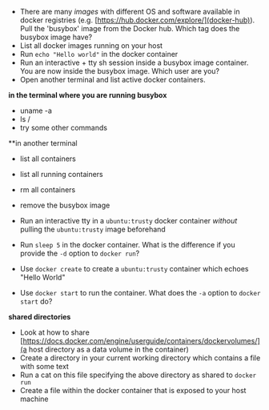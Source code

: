<!-- * Use `docker-machine` to create a docker machine called arangs2016
* Use `docker-machine env` to configure docker to talk to your arangs2015 docker-machine
* list the docker-machines and their state -->
* There are many _images_ with different OS and software available  in docker registries (e.g. [https://hub.docker.com/explore/](docker-hub)). Pull the 'busybox' image from the Docker hub. Which tag does the busybox image have?
* List all docker images running on your host
* Run `echo "Hello world"` in the docker container
* Run an interactive + tty sh session inside a busybox image container. You are now inside the busybox image. Which user are you?
* Open another terminal and list active docker containers. 

**in the terminal where you are running busybox**
* uname -a
* ls /
* try some other commands

**in another terminal
* list all containers
* list all running containers
* rm all containers

* remove the busybox image
* Run an interactive tty in a `ubuntu:trusty` docker container *without* pulling the `ubuntu:trusty` image beforehand
* Run `sleep 5` in the docker container. What is the difference if you provide the `-d` option to `docker run`?
* Use `docker create` to create a `ubuntu:trusty` container which echoes "Hello World"
* Use `docker start` to run the container. What does the `-a` option to `docker start` do? 

**shared directories**

* Look at how to share [https://docs.docker.com/engine/userguide/containers/dockervolumes/](a host directory as a data volume in the container)
* Create a directory in your current working directory which contains a file with some text
* Run a cat on this file specifying the above directory as shared to `docker run`
* Create a file within the docker container that is exposed to your host machine

<!--
* run a background (daemon) tutum/hello-world container, with a name 'helloworld', and exposed port 80
* list out the running containers
* dump the log of the helloworld container
* inspect the helloworld container
* find out what port on your Host port 80 of the container is exposed to

**in another terminal**

* find out which ip address is used by the docker-machine

**open your browser**

* navigate to http://$docker-machine-ip:$HELLOPORT
* what do you see?
* stop the helloworld container
* rm the helloworld container
* rerun the helloworld container, but do not export port 80 (remove '-p 80')

**open your browser**

* navigate to http://$docker-machine-ip:$HELLOPORT
* what do you see now?

**in the terminal**

* run an interactive + tty 'sh' session inside another tutum/hello-world container linked to the 'helloworld' container as helloworld

**inside the container**

```
wget -O - http://helloword
exit
```
* why did you not have to put a PORT on the url above?
* stop the running 'helloworld' container
* remove all containers

**in the terminal**

* list and remove all stopped containers
* list and remove all images
* remove all images
* stop the docker-machine
-->
